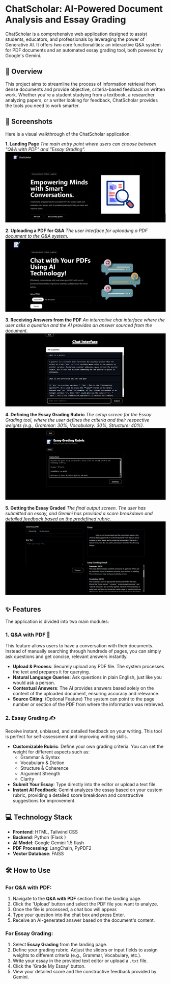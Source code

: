# ChatScholar: AI-Powered Document Analysis and Essay Grading

ChatScholar is a comprehensive web application designed to assist students, educators, and professionals by leveraging the power of Generative AI. It offers two core functionalities: an interactive Q&A system for PDF documents and an automated essay grading tool, both powered by Google's Gemini.

## 🚀 Overview

This project aims to streamline the process of information retrieval from dense documents and provide objective, criteria-based feedback on written work. Whether you're a student studying from a textbook, a researcher analyzing papers, or a writer looking for feedback, ChatScholar provides the tools you need to work smarter.

## 📸 Screenshots

Here is a visual walkthrough of the ChatScholar application.

**1. Landing Page**
*The main entry point where users can choose between "Q&A with PDF" and "Essay Grading".*
![Screenshot of the application's landing page showing two main options: Q&A with PDF and Essay Grading.](https://github.com/AnuragSinghDhami/ChatScholar/blob/main/static/phot1.png)

**2. Uploading a PDF for Q&A**
*The user interface for uploading a PDF document to the Q&A system.*
![Screenshot of the PDF upload interface. A user is selecting a PDF file from their local machine to start a Q&A session.](https://github.com/AnuragSinghDhami/ChatScholar/blob/main/static/phot2.png)

**3. Receiving Answers from the PDF**
*An interactive chat interface where the user asks a question and the AI provides an answer sourced from the document.*
![Screenshot of the Q&A chat window. The user has asked a question, and the AI has responded with a relevant answer extracted from the uploaded PDF.](https://github.com/AnuragSinghDhami/ChatScholar/blob/main/static/phot3.png)

**4. Defining the Essay Grading Rubric**
*The setup screen for the Essay Grading tool, where the user defines the criteria and their respective weights (e.g., Grammar: 30%, Vocabulary: 30%, Structure: 40%).*
![Screenshot showing the interface for setting up the essay grading rubric. There are sliders or input fields for Grammar, Vocabulary, and other criteria.](https://github.com/AnuragSinghDhami/ChatScholar/blob/main/static/phot4.png)

**5. Getting the Essay Graded**
*The final output screen. The user has submitted an essay, and Gemini has provided a score breakdown and detailed feedback based on the predefined rubric.*
![Screenshot displaying the results of an essay grade. It shows a final score, a breakdown by criteria, and specific feedback and suggestions for improvement from the Gemini model.](https://github.com/AnuragSinghDhami/ChatScholar/blob/main/static/phot5.png)


## ✨ Features

The application is divided into two main modules:

### 1. Q&A with PDF 📖

This feature allows users to have a conversation with their documents. Instead of manually searching through hundreds of pages, you can simply ask questions and get concise, relevant answers instantly.

-   **Upload & Process**: Securely upload any PDF file. The system processes the text and prepares it for querying.
-   **Natural Language Queries**: Ask questions in plain English, just like you would ask a person.
-   **Contextual Answers**: The AI provides answers based solely on the content of the uploaded document, ensuring accuracy and relevance.
-   **Source Citing**: (Optional Feature) The system can point to the page number or section of the PDF from where the information was retrieved.

### 2. Essay Grading ✍️

Receive instant, unbiased, and detailed feedback on your writing. This tool is perfect for self-assessment and improving writing skills.

-   **Customizable Rubric**: Define your own grading criteria. You can set the weight for different aspects such as:
    -   Grammar & Syntax
    -   Vocabulary & Diction
    -   Structure & Coherence
    -   Argument Strength
    -   Clarity
-   **Submit Your Essay**: Type directly into the editor or upload a text file.
-   **Instant AI Feedback**: Gemini analyzes the essay based on your custom rubric, providing a detailed score breakdown and constructive suggestions for improvement.

## 💻 Technology Stack

-   **Frontend**: HTML, Tailwind CSS
-   **Backend**: Python (Flask )
-   **AI Model**: Google Gemini 1.5 flash
-   **PDF Processing**: LangChain, PyPDF2
-   **Vector Database**:  FAISS

## 🛠️ How to Use

### For Q&A with PDF:
1.  Navigate to the **Q&A with PDF** section from the landing page.
2.  Click the 'Upload' button and select the PDF file you want to analyze.
3.  Once the file is processed, a chat box will appear.
4.  Type your question into the chat box and press Enter.
5.  Receive an AI-generated answer based on the document's content.

### For Essay Grading:
1.  Select **Essay Grading** from the landing page.
2.  Define your grading rubric. Adjust the sliders or input fields to assign weights to different criteria (e.g., Grammar, Vocabulary, etc.).
3.  Write your essay in the provided text editor or upload a `.txt` file.
4.  Click the 'Grade My Essay' button.
5.  View your detailed score and the constructive feedback provided by Gemini.
